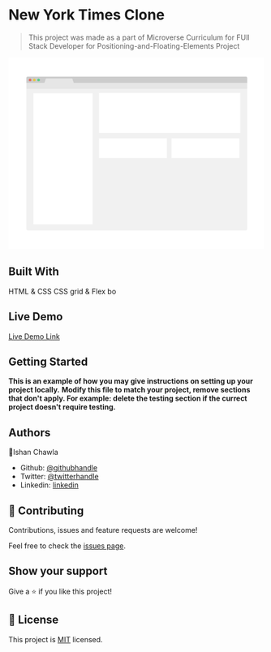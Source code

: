 # New York Times Clone

> This project was made as a part of Microverse Curriculum for FUll Stack Developer for Positioning-and-Floating-Elements Project

![screenshot](./app_screenshot.png)


## Built With

HTML & CSS
CSS grid & Flex bo

## Live Demo

[Live Demo Link](https://rawcdn.githack.com/ishanchawla1/Positioning-and-Floating-Elements/55198c8aa2f456af37c9599a904c0ed5a704adb0/index.html)


## Getting Started

**This is an example of how you may give instructions on setting up your project locally.**
**Modify this file to match your project, remove sections that don't apply. For example: delete the testing section if the currect project doesn't require testing.**


## Authors

👤Ishan Chawla

- Github: [@githubhandle](https://github.com/ishanchawla1)
- Twitter: [@twitterhandle](https://twitter.com/Ishanchawla1884)
- Linkedin: [linkedin](https://www.linkedin.com/in/ishan-chawla-232988b5/)

## 🤝 Contributing

Contributions, issues and feature requests are welcome!

Feel free to check the [issues page](https://github.com/ishanchawla1/Positioning-and-Floating-Elements/issues).

## Show your support

Give a ⭐️ if you like this project!


## 📝 License

This project is [MIT](lic.url) licensed.
